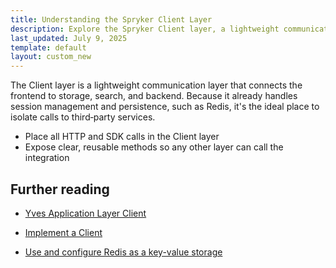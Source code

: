 ```yaml
---
title: Understanding the Spryker Client Layer
description: Explore the Spryker Client layer, a lightweight communication layer connecting the front end to storage, search, and the Zed back end. Learn how it handles persistence, session management, and integrates third-party services effectively.
last_updated: July 9, 2025
template: default
layout: custom_new
---
```


The Client layer is a lightweight communication layer that connects the frontend to storage, search, and backend. Because it already handles session management and persistence, such as Redis, it's the ideal place to isolate calls to third‑party services.

- Place all HTTP and SDK calls in the Client layer
- Expose clear, reusable methods so any other layer can call the integration

## Further reading

- [Yves Application Layer Client](/docs/dg/dev/backend-development/client/client)  

- [Implement a Client](/docs/dg/dev/backend-development/client/implement-a-client)  

- [Use and configure Redis as a key-value storage](/docs/dg/dev/backend-development/client/use-and-configure-redis-as-a-key-value-storage)  


